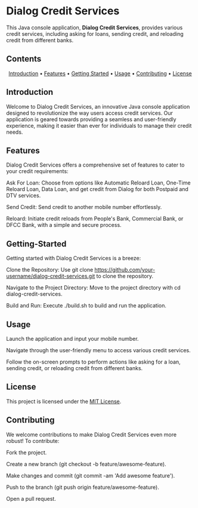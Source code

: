  <h1>Dialog Credit Services</h1>

<p>This Java console application, <strong>Dialog Credit Services</strong>, provides various credit services, including asking for loans, sending credit, and reloading credit from different banks.</p>


<h2>Contents</h2>


<p align="center">
  <a href="#introduction">Introduction</a> •
  <a href="#features">Features</a> •
  <a href="#getting-started">Getting Started</a> •
  <a href="#usage">Usage</a> •
  <a href="#contributing">Contributing</a> •
  <a href="#license">License</a> 
</p>

<h2>Introduction</h2>
 <p>Welcome to Dialog Credit Services, an innovative Java console application designed to revolutionize the way users access credit services. Our application is geared towards providing a seamless and user-friendly experience, making it easier than ever for individuals to manage their credit needs.</p>

<h2>Features</h2>
<p>Dialog Credit Services offers a comprehensive set of features to cater to your credit requirements:

Ask For Loan: Choose from options like Automatic Reloard Loan, One-Time Reloard Loan, Data Loan, and get credit from Dialog for both Postpaid and DTV services.

Send Credit: Send credit to another mobile number effortlessly.

Reloard: Initiate credit reloads from People's Bank, Commercial Bank, or DFCC Bank, with a simple and secure process.</p>


<h2>Getting-Started</h2>
<p>Getting started with Dialog Credit Services is a breeze:

Clone the Repository: Use git clone https://github.com/your-username/dialog-credit-services.git to clone the repository.

Navigate to the Project Directory: Move to the project directory with cd dialog-credit-services.

Build and Run: Execute ./build.sh to build and run the application.</p>


<h2>Usage</h2>
<p>Launch the application and input your mobile number.

Navigate through the user-friendly menu to access various credit services.

Follow the on-screen prompts to perform actions like asking for a loan, sending credit, or reloading credit from different banks.</p>


<h2>License</h2>

<p>This project is licensed under the <a href="LICENSE">MIT License</a>.</p>

<h2>Contributing</h2>
<p>We welcome contributions to make Dialog Credit Services even more robust! To contribute:

Fork the project.

Create a new branch (git checkout -b feature/awesome-feature).

Make changes and commit (git commit -am 'Add awesome feature').

Push to the branch (git push origin feature/awesome-feature).

Open a pull request.</p>



